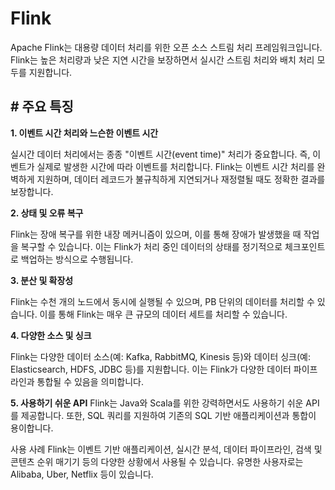 # Flink
Apache Flink는 대용량 데이터 처리를 위한 오픈 소스 스트림 처리 프레임워크입니다. Flink는 높은 처리량과 낮은 지연 시간을 보장하면서 실시간 스트림 처리와 배치 처리 모두를 지원합니다.

## \# 주요 특징
**1. 이벤트 시간 처리와 느슨한 이벤트 시간**

실시간 데이터 처리에서는 종종 "이벤트 시간(event time)" 처리가 중요합니다. 즉, 이벤트가 실제로 발생한 시간에 따라 이벤트를 처리합니다. Flink는 이벤트 시간 처리를 완벽하게 지원하며, 데이터 레코드가 불규칙하게 지연되거나 재정렬될 때도 정확한 결과를 보장합니다.

**2. 상태 및 오류 복구**

Flink는 장애 복구를 위한 내장 메커니즘이 있으며, 이를 통해 장애가 발생했을 때 작업을 복구할 수 있습니다. 이는 Flink가 처리 중인 데이터의 상태를 정기적으로 체크포인트로 백업하는 방식으로 수행됩니다.

**3. 분산 및 확장성**

Flink는 수천 개의 노드에서 동시에 실행될 수 있으며, PB 단위의 데이터를 처리할 수 있습니다. 이를 통해 Flink는 매우 큰 규모의 데이터 세트를 처리할 수 있습니다.

**4. 다양한 소스 및 싱크**

Flink는 다양한 데이터 소스(예: Kafka, RabbitMQ, Kinesis 등)와 데이터 싱크(예: Elasticsearch, HDFS, JDBC 등)를 지원합니다. 이는 Flink가 다양한 데이터 파이프라인과 통합될 수 있음을 의미합니다.

**5. 사용하기 쉬운 API**
Flink는 Java와 Scala를 위한 강력하면서도 사용하기 쉬운 API를 제공합니다. 또한, SQL 쿼리를 지원하여 기존의 SQL 기반 애플리케이션과 통합이 용이합니다.

사용 사례
Flink는 이벤트 기반 애플리케이션, 실시간 분석, 데이터 파이프라인, 검색 및 콘텐츠 순위 매기기 등의 다양한 상황에서 사용될 수 있습니다. 유명한 사용자로는 Alibaba, Uber, Netflix 등이 있습니다.
